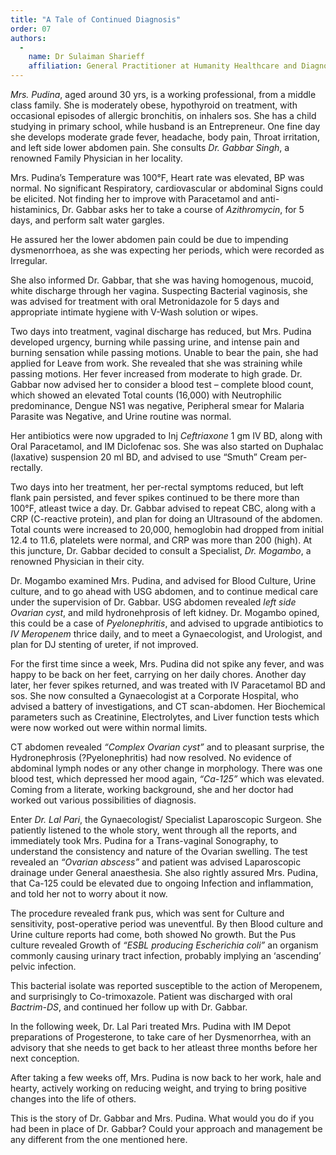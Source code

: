 ```yaml
---
title: "A Tale of Continued Diagnosis"
order: 07
authors:
  -
    name: Dr Sulaiman Sharieff
    affiliation: General Practitioner at Humanity Healthcare and Diagnostics, Tinfactory, Bengaluru (sulaiman94@yahoo.co.in)
---
```


*Mrs. Pudina*, aged around 30 yrs, is a working professional, from a middle class family. She is moderately obese, hypothyroid on treatment, with occasional episodes of allergic bronchitis, on inhalers sos. She has a child studying in primary school, while husband is an Entrepreneur. One fine day she develops moderate grade fever, headache, body pain, Throat irritation, and left side lower abdomen pain. She consults *Dr. Gabbar Singh*, a renowned Family Physician in her locality.

Mrs. Pudina’s Temperature was 100°F, Heart rate was elevated, BP was normal. No significant Respiratory, cardiovascular or abdominal Signs could be elicited. Not finding her to improve with Paracetamol and anti-histaminics, Dr. Gabbar asks her to take a course of *Azithromycin*, for 5 days, and perform salt water gargles.

He assured her the lower abdomen pain could be due to impending dysmenorrhoea, as she was expecting her periods, which were recorded as Irregular.

She also informed Dr. Gabbar, that she was having homogenous, mucoid, white discharge through her vagina. Suspecting Bacterial vaginosis, she was advised for treatment with oral Metronidazole for 5 days and appropriate intimate hygiene with V-Wash solution or wipes.

Two days into treatment, vaginal discharge has reduced, but Mrs. Pudina developed urgency, burning while passing urine, and intense pain and burning sensation while passing motions. Unable to bear the pain, she had applied for Leave from work. She revealed that she was straining while passing motions. Her fever increased from moderate to high grade. Dr. Gabbar now advised her to consider a blood test – complete blood count, which showed an elevated Total counts (16,000) with Neutrophilic predominance, Dengue NS1 was negative, Peripheral smear for Malaria Parasite was Negative, and Urine routine was normal.

Her antibiotics were now upgraded to Inj *Ceftriaxone* 1 gm IV BD, along with Oral Paracetamol, and IM Diclofenac sos. She was also started on Duphalac (laxative) suspension 20 ml BD, and advised to use “Smuth” Cream per-rectally.

Two days into her treatment, her per-rectal symptoms reduced, but left flank pain persisted, and fever spikes continued to be there more than 100°F, atleast twice a day. Dr. Gabbar advised to repeat CBC, along with a CRP (C-reactive protein), and plan for doing an Ultrasound of the abdomen. Total counts were increased to 20,000, hemoglobin had dropped from initial 12.4 to 11.6, platelets were normal, and CRP was more than 200 (high). At this juncture, Dr. Gabbar decided to consult a Specialist, *Dr. Mogambo*, a renowned Physician in their city.

Dr. Mogambo examined Mrs. Pudina, and advised for Blood Culture, Urine culture, and to go ahead with USG abdomen, and to continue medical care under the supervision of Dr. Gabbar. USG abdomen revealed *left side Ovarian cyst*, and mild hydronehprosis of left kidney. Dr. Mogambo opined, this could be a case of *Pyelonephritis*, and advised to upgrade antibiotics to *IV Meropenem* thrice daily, and to meet a Gynaecologist, and Urologist, and plan for DJ stenting of ureter, if not improved.

For the first time since a week, Mrs. Pudina did not spike any fever, and was happy to be back on her feet, carrying on her daily chores. Another day later, her fever spikes returned, and was treated with IV Paracetamol BD and sos. She now consulted a Gynaecologist at a Corporate Hospital, who advised a battery of investigations, and CT scan-abdomen. Her Biochemical parameters such as Creatinine, Electrolytes, and Liver function tests which were now worked out were within normal limits.

CT abdomen revealed *“Complex Ovarian cyst”* and to pleasant surprise, the Hydronephrosis (?Pyelonephritis) had now resolved. No evidence of abdominal lymph nodes or any other change in morphology. There was one blood test, which depressed her mood again, *“Ca-125”* which was elevated. Coming from a literate, working background, she and her doctor had worked out various possibilities of diagnosis.

Enter *Dr. Lal Pari*, the Gynaecologist/ Specialist Laparoscopic Surgeon. She patiently listened to the whole story, went through all the reports, and immediately took Mrs. Pudina for a Trans-vaginal Sonography, to understand the consistency and nature of the Ovarian swelling. The test revealed an *“Ovarian abscess”* and patient was advised Laparoscopic drainage under General anaesthesia. She also rightly assured Mrs. Pudina, that Ca-125 could be elevated due to ongoing Infection and inflammation, and told her not to worry about it now.

The procedure revealed frank pus, which was sent for Culture and sensitivity, post-operative period was uneventful. By then Blood culture and Urine culture reports had come, both showed No growth. But the Pus culture revealed Growth of *“ESBL producing Escherichia coli”* an organism commonly causing urinary tract infection, probably implying an ‘ascending’ pelvic infection.

This bacterial isolate was reported susceptible to the action of Meropenem, and surprisingly to Co-trimoxazole. Patient was discharged with oral *Bactrim-DS*, and continued her follow up with Dr. Gabbar.

In the following week, Dr. Lal Pari treated Mrs. Pudina with IM Depot preparations of Progesterone, to take care of her Dysmenorrhea, with an advisory that she needs to get back to her atleast three months before her next conception.

After taking a few weeks off, Mrs. Pudina is now back to her work, hale and hearty, actively working on reducing weight, and trying to bring positive changes into the life of others.

This is the story of Dr. Gabbar and Mrs. Pudina. What would you do if you had been in place of Dr. Gabbar? Could your approach and management be any different from the one mentioned here.

